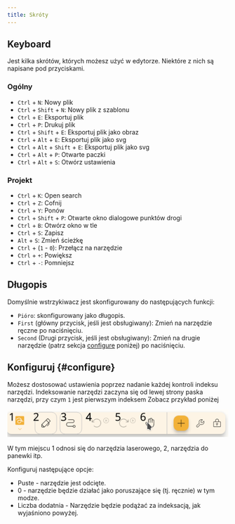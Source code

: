 ```yaml
---
title: Skróty
---
```


## Keyboard

Jest kilka skrótów, których możesz użyć w edytorze.
Niektóre z nich są napisane pod przyciskami.

### Ogólny

- `Ctrl` + `N`: Nowy plik
- `Ctrl` + `Shift` + `N`: Nowy plik z szablonu
- `Ctrl` + `E`: Eksportuj plik
- `Ctrl` + `P`: Drukuj plik
- `Ctrl` + `Shift` + `E`: Eksportuj plik jako obraz
- `Ctrl` + `Alt` + `E`: Eksportuj plik jako svg
- `Ctrl` + `Alt` + `Shift` + `E`: Eksportuj plik jako svg
- `Ctrl` + `Alt` + `P`: Otwarte paczki
- `Ctrl` + `Alt` + `S`: Otwórz ustawienia

### Projekt

- `Ctrl` + `K`: Open search
- `Ctrl` + `Z`: Cofnij
- `Ctrl` + `Y`: Ponów
- `Ctrl` + `Shift` + `P`: Otwarte okno dialogowe punktów drogi
- `Ctrl` + `B`: Otwórz okno w tle
- `Ctrl` + `S`: Zapisz
- `Alt` + `S`: Zmień ścieżkę
- `Ctrl` + (`1` - `0`): Przełącz na narzędzie
- `Ctrl` + `+`: Powiększ
- `Ctrl` + `-`: Pomniejsz

## Długopis

Domyślnie wstrzykiwacz jest skonfigurowany do następujących funkcji:

- `Pióro`: skonfigurowany jako długopis.
- `First` (główny przycisk, jeśli jest obsługiwany): Zmień na narzędzie ręczne po naciśnięciu.
- `Second` (Drugi przycisk, jeśli jest obsługiwany): Zmień na drugie narzędzie (patrz sekcja [configure](#configure) poniżej) po naciśnięciu.

## Konfiguruj {#configure}

Możesz dostosować ustawienia poprzez nadanie każdej kontroli indeksu narzędzi. Indeksowanie narzędzi zaczyna się od lewej strony paska narzędzi, przy czym `1` jest pierwszym indeksem Zobacz przykład poniżej

![pasek narzędzi numerowany](toolbar_numbered.png)

W tym miejscu 1 odnosi się do narzędzia laserowego, 2, narzędzia do panewki itp.

Konfiguruj następujące opcje:

- Puste - narzędzie jest odcięte.
- 0 - narzędzie będzie działać jako poruszające się (tj. ręcznie) w tym modze.
- Liczba dodatnia - Narzędzie będzie podążać za indeksacją, jak wyjaśniono powyżej.
